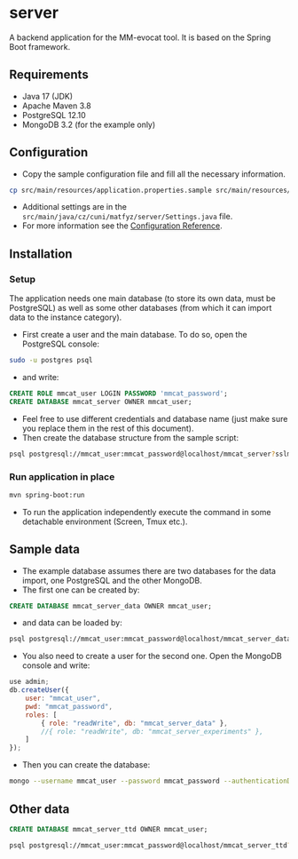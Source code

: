 # server

A backend application for the MM-evocat tool. It is based on the Spring Boot framework.

## Requirements

- Java 17 (JDK)
- Apache Maven 3.8
- PostgreSQL 12.10
- MongoDB 3.2 (for the example only)

## Configuration

- Copy the sample configuration file and fill all the necessary information.
```sh
cp src/main/resources/application.properties.sample src/main/resources/application.properties
```
- Additional settings are in the `src/main/java/cz/cuni/matfyz/server/Settings.java` file.
- For more information see the [Configuration Reference](https://docs.spring.io/spring-boot/docs/current/reference/html/features.html#features.external-config).

## Installation

### Setup

The application needs one main database (to store its own data, must be PostgreSQL) as well as some other databases (from which it can import data to the instance category).
- First create a user and the main database. To do so, open the PostgreSQL console:
```sh
sudo -u postgres psql
```
- and write:
```sql
CREATE ROLE mmcat_user LOGIN PASSWORD 'mmcat_password';
CREATE DATABASE mmcat_server OWNER mmcat_user;
```
- Feel free to use different credentials and database name (just make sure you replace them in the rest of this document).
- Then create the database structure from the sample script:
```sh
psql postgresql://mmcat_user:mmcat_password@localhost/mmcat_server?sslmode=require -f src/main/resources/createDatabase.sql
```

### Run application in place

```sh
mvn spring-boot:run
```
- To run the application independently execute the command in some detachable environment (Screen, Tmux etc.).

## Sample data

- The example database assumes there are two databases for the data import, one PostgreSQL and the other MongoDB.
- The first one can be created by:
```sql
CREATE DATABASE mmcat_server_data OWNER mmcat_user;
```
- and data can be loaded by:
```sh
psql postgresql://mmcat_user:mmcat_password@localhost/mmcat_server_data?sslmode=require -f src/main/resources/setupPostgresql.sql
```
- You also need to create a user for the second one. Open the MongoDB console and write:
```js
use admin;
db.createUser({
    user: "mmcat_user",
    pwd: "mmcat_password",
    roles: [
        { role: "readWrite", db: "mmcat_server_data" },
        //{ role: "readWrite", db: "mmcat_server_experiments" },
    ]
});
```
- Then you can create the database:
```sh
mongo --username mmcat_user --password mmcat_password --authenticationDatabase admin localhost:27017/mmcat_server_data src/main/resources/setupMongodb.js
```

## Other data
```sql
CREATE DATABASE mmcat_server_ttd OWNER mmcat_user;
```

```sh
psql postgresql://mmcat_user:mmcat_password@localhost/mmcat_server_ttd?sslmode=require -f src/main/resources/setupPostgresqlTTD.sql
```


